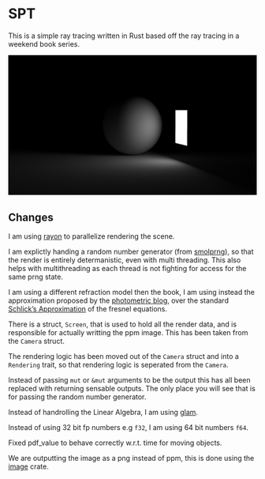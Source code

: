 # SPT

This is a simple ray tracing written in Rust based off the ray tracing in a weekend book series.

![alt text](simple_light.png "a render of a lightbox 25k samples per pixel")

## Changes

I am using [rayon](https://crates.io/crates/rayon) to parallelize rendering the scene.

I am explictly handing a random number generator (from [smolprng](https://github.com/DKenefake/smolprng)), so that the render is entirely determanistic, even with multi threading. This also helps with multithreading as each thread is not fighting for access for the same prng state.

I am using a different refraction model then the book, I am using instead the approximation proposed by the [photometric blog](https://www.photometric.io/blog/improving-schlicks-approximation/), over the standard [Schlick’s Approximation](https://en.wikipedia.org/wiki/Schlick%27s_approximation) of the fresnel equations.

There is a struct, ``Screen``, that is used to hold all the render data, and is responsible for actually writting the ppm image. This has been taken from the ``Camera`` struct.

The rendering logic has been moved out of the ``Camera`` struct and into a ``Rendering`` trait, so that rendering 
logic is seperated from the ``Camera``.

Instead of passing ``mut`` or ``&mut`` arguments to be the output this has all been replaced with returning sensable outputs. The only place you will see that is for passing the random number generator.

Instead of handrolling the Linear Algebra, I am using [glam](https://crates.io/crates/glam).

Instead of using 32 bit fp numbers e.g ``f32``, I am using 64 bit numbers ``f64``.

Fixed pdf_value to behave correctly w.r.t. time for moving objects.

We are outputting the image as a png instead of ppm, this is done using the [image](https://crates.io/crates/image) crate.
